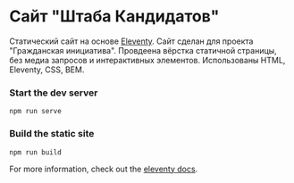 # Сайт "Штаба Кандидатов"
Статический сайт на основе [Eleventy](https://www.11ty.dev/).
Сайт сделан для проекта "Гражданская инициатива".
Провдеена вёрстка статичной страницы, без медиа запросов и интерактивных элементов.
Использованы HTML, Eleventy, CSS, BEM.


### Start the dev server
```
npm run serve
```

### Build the static site
```
npm run build
```

For more information, check out the [eleventy docs](https://www.11ty.dev/).

